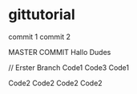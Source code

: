 # gittutorial

commit 1
commit 2

MASTER COMMIT
Hallo Dudes

// Erster Branch
Code1
Code3 
Code1

Code2
Code2
Code2
Code2
